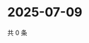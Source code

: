 # 2025-07-09

共 0 条

<!-- BEGIN ZHIHUVIDEO -->
<!-- 最后更新时间 Wed Jul 09 2025 19:10:59 GMT+0800 (China Standard Time) -->

<!-- END ZHIHUVIDEO -->
